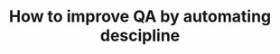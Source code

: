 ---
layout: post
title: How to improve QA by automating descipline
status: draft
type: post
published: true
comments: true
---